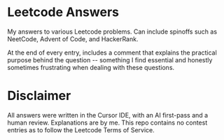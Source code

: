 # Leetcode Answers

My answers to various Leetcode problems. Can include spinoffs such as NeetCode, Advent of Code, and HackerRank.

At the end of every entry, includes a comment that explains the practical purpose behind the question -- something I find essential and honestly sometimes frustrating when dealing with these questions. 

# Disclaimer

All answers were written in the Cursor IDE, with an AI first-pass and a human review. Explanations are by me. This repo contains no contest entries as to follow the Leetcode Terms of Service. 
